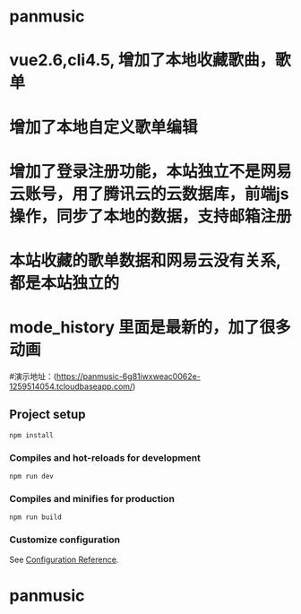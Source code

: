 # panmusic
# 
# vue2.6,cli4.5, 增加了本地收藏歌曲，歌单
#
# 增加了本地自定义歌单编辑
# 
# 增加了登录注册功能，本站独立不是网易云账号，用了腾讯云的云数据库，前端js操作，同步了本地的数据，支持邮箱注册
# 本站收藏的歌单数据和网易云没有关系,都是本站独立的
# 
# mode_history 里面是最新的，加了很多动画

#演示地址：(https://panmusic-6g81iwxweac0062e-1259514054.tcloudbaseapp.com/)

## Project setup
```
npm install
```

### Compiles and hot-reloads for development
```
npm run dev
```

### Compiles and minifies for production
```
npm run build
```

### Customize configuration
See [Configuration Reference](https://cli.vuejs.org/config/).
# panmusic
